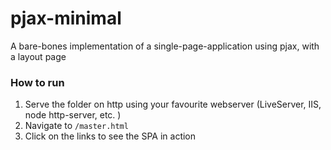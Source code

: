 # pjax-minimal
A bare-bones implementation of a single-page-application using pjax, with a layout page 

### How to run
1. Serve the folder on http using your favourite webserver (LiveServer, IIS, node http-server, etc. )
2. Navigate to `/master.html`
3. Click on the links to see the SPA in action
